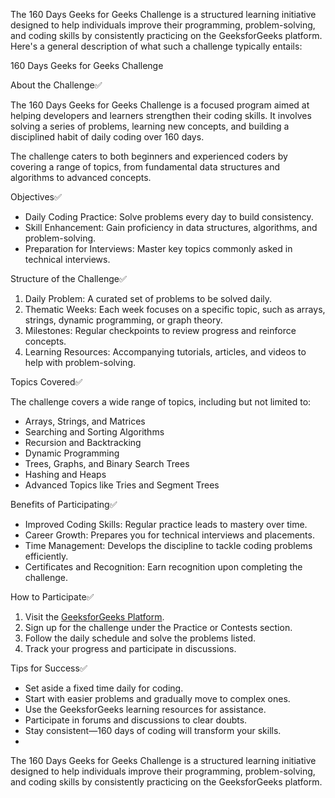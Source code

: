 The 160 Days Geeks for Geeks Challenge is a structured learning initiative designed to help individuals improve their programming, problem-solving, and coding skills by consistently practicing on the GeeksforGeeks platform. Here's a general description of what such a challenge typically entails:

160 Days Geeks for Geeks Challenge

About the Challenge✅

The 160 Days Geeks for Geeks Challenge is a focused program aimed at helping developers and learners strengthen their coding skills. It involves solving a series of problems, learning new concepts, and building a disciplined habit of daily coding over 160 days. 

The challenge caters to both beginners and experienced coders by covering a range of topics, from fundamental data structures and algorithms to advanced concepts.

Objectives✅

- Daily Coding Practice: Solve problems every day to build consistency.
- Skill Enhancement: Gain proficiency in data structures, algorithms, and problem-solving.
- Preparation for Interviews: Master key topics commonly asked in technical interviews.

 Structure of the Challenge✅

1. Daily Problem: A curated set of problems to be solved daily.
2. Thematic Weeks: Each week focuses on a specific topic, such as arrays, strings, dynamic programming, or graph theory.
3. Milestones: Regular checkpoints to review progress and reinforce concepts.
4. Learning Resources: Accompanying tutorials, articles, and videos to help with problem-solving.

Topics Covered✅

The challenge covers a wide range of topics, including but not limited to:

- Arrays, Strings, and Matrices
- Searching and Sorting Algorithms
- Recursion and Backtracking
- Dynamic Programming
- Trees, Graphs, and Binary Search Trees
- Hashing and Heaps
- Advanced Topics like Tries and Segment Trees

Benefits of Participating✅

- Improved Coding Skills: Regular practice leads to mastery over time.
- Career Growth: Prepares you for technical interviews and placements.
- Time Management: Develops the discipline to tackle coding problems efficiently.
- Certificates and Recognition: Earn recognition upon completing the challenge.

How to Participate✅

1. Visit the [GeeksforGeeks Platform](https://www.geeksforgeeks.org/).
2. Sign up for the challenge under the Practice or Contests section.
3. Follow the daily schedule and solve the problems listed.
4. Track your progress and participate in discussions.

Tips for Success✅

- Set aside a fixed time daily for coding.
- Start with easier problems and gradually move to complex ones.
- Use the GeeksforGeeks learning resources for assistance.
- Participate in forums and discussions to clear doubts.
- Stay consistent—160 days of coding will transform your skills.
- 
The 160 Days Geeks for Geeks Challenge is a structured learning initiative designed to help individuals improve their programming, problem-solving, and coding skills by consistently practicing on the GeeksforGeeks platform. 
